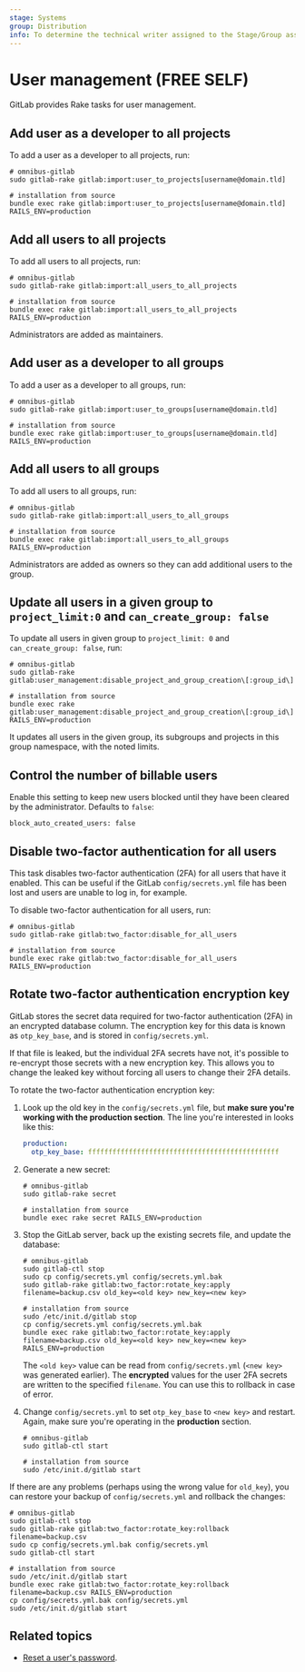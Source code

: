 ```yaml
---
stage: Systems
group: Distribution
info: To determine the technical writer assigned to the Stage/Group associated with this page, see https://about.gitlab.com/handbook/product/ux/technical-writing/#assignments
---
```


# User management **(FREE SELF)**

GitLab provides Rake tasks for user management.

## Add user as a developer to all projects

To add a user as a developer to all projects, run:

```shell
# omnibus-gitlab
sudo gitlab-rake gitlab:import:user_to_projects[username@domain.tld]

# installation from source
bundle exec rake gitlab:import:user_to_projects[username@domain.tld] RAILS_ENV=production
```

## Add all users to all projects

To add all users to all projects, run:

```shell
# omnibus-gitlab
sudo gitlab-rake gitlab:import:all_users_to_all_projects

# installation from source
bundle exec rake gitlab:import:all_users_to_all_projects RAILS_ENV=production
```

Administrators are added as maintainers.

## Add user as a developer to all groups

To add a user as a developer to all groups, run:

```shell
# omnibus-gitlab
sudo gitlab-rake gitlab:import:user_to_groups[username@domain.tld]

# installation from source
bundle exec rake gitlab:import:user_to_groups[username@domain.tld] RAILS_ENV=production
```

## Add all users to all groups

To add all users to all groups, run:

```shell
# omnibus-gitlab
sudo gitlab-rake gitlab:import:all_users_to_all_groups

# installation from source
bundle exec rake gitlab:import:all_users_to_all_groups RAILS_ENV=production
```

Administrators are added as owners so they can add additional users to the group.

## Update all users in a given group to `project_limit:0` and `can_create_group: false`

To update all users in given group to `project_limit: 0` and `can_create_group: false`, run:

```shell
# omnibus-gitlab
sudo gitlab-rake gitlab:user_management:disable_project_and_group_creation\[:group_id\]

# installation from source
bundle exec rake gitlab:user_management:disable_project_and_group_creation\[:group_id\] RAILS_ENV=production
```

It updates all users in the given group, its subgroups and projects in this group namespace, with the noted limits.

## Control the number of billable users

Enable this setting to keep new users blocked until they have been cleared by the administrator.
Defaults to `false`:

```plaintext
block_auto_created_users: false
```

## Disable two-factor authentication for all users

This task disables two-factor authentication (2FA) for all users that have it enabled. This can be
useful if the GitLab `config/secrets.yml` file has been lost and users are unable
to log in, for example.

To disable two-factor authentication for all users, run:

```shell
# omnibus-gitlab
sudo gitlab-rake gitlab:two_factor:disable_for_all_users

# installation from source
bundle exec rake gitlab:two_factor:disable_for_all_users RAILS_ENV=production
```

## Rotate two-factor authentication encryption key

GitLab stores the secret data required for two-factor authentication (2FA) in an encrypted
database column. The encryption key for this data is known as `otp_key_base`, and is
stored in `config/secrets.yml`.

If that file is leaked, but the individual 2FA secrets have not, it's possible
to re-encrypt those secrets with a new encryption key. This allows you to change
the leaked key without forcing all users to change their 2FA details.

To rotate the two-factor authentication encryption key:

1. Look up the old key in the `config/secrets.yml` file, but **make sure you're working
   with the production section**. The line you're interested in looks like this:

   ```yaml
   production:
     otp_key_base: fffffffffffffffffffffffffffffffffffffffffffffff
   ```

1. Generate a new secret:

   ```shell
   # omnibus-gitlab
   sudo gitlab-rake secret

   # installation from source
   bundle exec rake secret RAILS_ENV=production
   ```

1. Stop the GitLab server, back up the existing secrets file, and update the database:

   ```shell
   # omnibus-gitlab
   sudo gitlab-ctl stop
   sudo cp config/secrets.yml config/secrets.yml.bak
   sudo gitlab-rake gitlab:two_factor:rotate_key:apply filename=backup.csv old_key=<old key> new_key=<new key>

   # installation from source
   sudo /etc/init.d/gitlab stop
   cp config/secrets.yml config/secrets.yml.bak
   bundle exec rake gitlab:two_factor:rotate_key:apply filename=backup.csv old_key=<old key> new_key=<new key> RAILS_ENV=production
   ```

   The `<old key>` value can be read from `config/secrets.yml` (`<new key>` was
   generated earlier). The **encrypted** values for the user 2FA secrets are
   written to the specified `filename`. You can use this to rollback in case of
   error.

1. Change `config/secrets.yml` to set `otp_key_base` to `<new key>` and restart. Again, make sure
   you're operating in the **production** section.

   ```shell
   # omnibus-gitlab
   sudo gitlab-ctl start

   # installation from source
   sudo /etc/init.d/gitlab start
   ```

If there are any problems (perhaps using the wrong value for `old_key`), you can
restore your backup of `config/secrets.yml` and rollback the changes:

```shell
# omnibus-gitlab
sudo gitlab-ctl stop
sudo gitlab-rake gitlab:two_factor:rotate_key:rollback filename=backup.csv
sudo cp config/secrets.yml.bak config/secrets.yml
sudo gitlab-ctl start

# installation from source
sudo /etc/init.d/gitlab start
bundle exec rake gitlab:two_factor:rotate_key:rollback filename=backup.csv RAILS_ENV=production
cp config/secrets.yml.bak config/secrets.yml
sudo /etc/init.d/gitlab start

```

## Related topics

- [Reset a user's password](../security/reset_user_password.md#use-a-rake-task).

